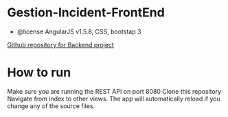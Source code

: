 # Gestion-Incident-FrontEnd
 * @license AngularJS v1.5.8, CSS, bootstap 3
 
 [Github repository for Backend project](https://github.com/BADRKAC/Gestion-Incident-Backend)
# How to run
Make sure you are running the REST API on port 8080
Clone this repository
Navigate from index to other views. The app will automatically reload if you change any of the source files.
